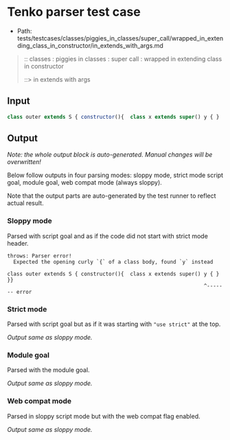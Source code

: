 # Tenko parser test case

- Path: tests/testcases/classes/piggies_in_classes/super_call/wrapped_in_extending_class_in_constructor/in_extends_with_args.md

> :: classes : piggies in classes : super call : wrapped in extending class in constructor
>
> ::> in extends with args

## Input

`````js
class outer extends S { constructor(){  class x extends super() y { }  }}
`````

## Output

_Note: the whole output block is auto-generated. Manual changes will be overwritten!_

Below follow outputs in four parsing modes: sloppy mode, strict mode script goal, module goal, web compat mode (always sloppy).

Note that the output parts are auto-generated by the test runner to reflect actual result.

### Sloppy mode

Parsed with script goal and as if the code did not start with strict mode header.

`````
throws: Parser error!
  Expected the opening curly `{` of a class body, found `y` instead

class outer extends S { constructor(){  class x extends super() y { }  }}
                                                                ^------- error
`````

### Strict mode

Parsed with script goal but as if it was starting with `"use strict"` at the top.

_Output same as sloppy mode._

### Module goal

Parsed with the module goal.

_Output same as sloppy mode._

### Web compat mode

Parsed in sloppy script mode but with the web compat flag enabled.

_Output same as sloppy mode._
